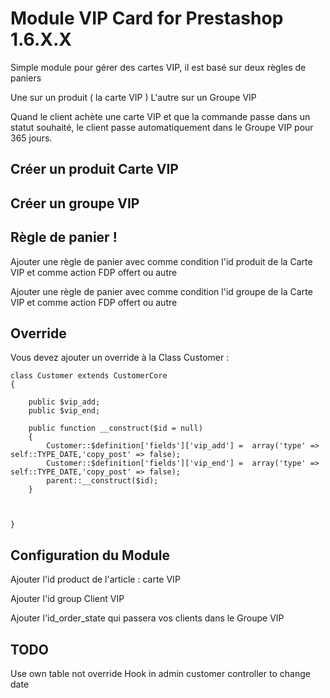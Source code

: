 # Module VIP Card for Prestashop 1.6.X.X

Simple module pour gérer des cartes VIP, il est basé sur deux règles de paniers

Une sur un produit ( la carte VIP )
L'autre sur un Groupe VIP

Quand le client achète une carte VIP et que la commande passe dans un statut souhaité, le client passe automatiquement dans le Groupe VIP pour 365 jours. 


## Créer un produit Carte VIP

## Créer un groupe VIP

## Règle de panier !

Ajouter une règle de panier avec comme condition l'id produit de la Carte VIP et comme action FDP offert ou autre

Ajouter une règle de panier avec comme condition l'id groupe de la Carte VIP et comme action FDP offert ou autre 

## Override

Vous devez ajouter un override à la Class Customer :

```
class Customer extends CustomerCore
{
   
    public $vip_add;
    public $vip_end;

    public function __construct($id = null)
    {        
        Customer::$definition['fields']['vip_add'] =  array('type' => self::TYPE_DATE,'copy_post' => false);
        Customer::$definition['fields']['vip_end'] =  array('type' => self::TYPE_DATE,'copy_post' => false);	
        parent::__construct($id);
    }	
	


}
```

## Configuration du Module

Ajouter l'id product de l'article : carte VIP

Ajouter l'id group Client VIP

Ajouter l'id_order_state qui passera vos clients dans le Groupe VIP

## TODO

Use own table not override
Hook in admin customer controller to change date